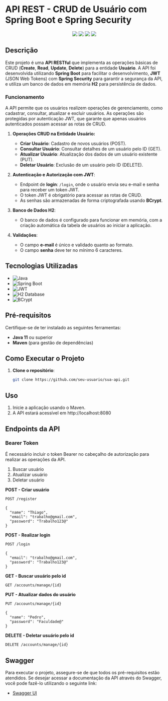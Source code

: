 # API REST - CRUD de Usuário com Spring Boot e Spring Security

<p align="center">
  <img src="https://img.shields.io/badge/Java-ED8B00?style=for-the-badge&logo=java&logoColor=white" />
  <img src="https://img.shields.io/badge/Spring_Boot-6DB33F?style=for-the-badge&logo=spring-boot&logoColor=white" />
  <img src="https://img.shields.io/badge/JWT-000000?style=for-the-badge&logo=json-web-tokens&logoColor=white" />
  <img src="https://img.shields.io/badge/H2-007396?style=for-the-badge&logo=h2&logoColor=white" />
</p>

## Descrição

Este projeto é uma **API RESTful** que implementa as operações básicas de CRUD (**Create**, **Read**, **Update**, **Delete**) para a entidade **Usuário**. A API foi desenvolvida utilizando **Spring Boot** para facilitar o desenvolvimento, **JWT** (JSON Web Tokens) com **Spring Security** para garantir a segurança da API, e utiliza um banco de dados em memória **H2** para persistência de dados.

### Funcionamento

A API permite que os usuários realizem operações de gerenciamento, como cadastrar, consultar, atualizar e excluir usuários. As operações são protegidas por autenticação JWT, que garante que apenas usuários autenticados possam acessar as rotas de CRUD.

1. **Operações CRUD na Entidade Usuário:**
   - **Criar Usuário**: Cadastro de novos usuários (POST).
   - **Consultar Usuário**: Consultar detalhes de um usuário pelo ID (GET).
   - **Atualizar Usuário**: Atualização dos dados de um usuário existente (PUT).
   - **Deletar Usuário**: Exclusão de um usuário pelo ID (DELETE).

2. **Autenticação e Autorização com JWT**:
   - Endpoint de **login**: `/login`, onde o usuário envia seu e-mail e senha para receber um token JWT.
   - O token JWT é obrigatório para acessar as rotas de CRUD.
   - As senhas são armazenadas de forma criptografada usando **BCrypt**.

3. **Banco de Dados H2**:
   - O banco de dados é configurado para funcionar em memória, com a criação automática da tabela de usuários ao iniciar a aplicação.

4. **Validações**:
   - O campo **e-mail** é único e validado quanto ao formato.
   - O campo **senha** deve ter no mínimo 6 caracteres.

## Tecnologias Utilizadas

- ![Java](https://img.shields.io/badge/Java-ED8B00?style=for-the-badge&logo=java&logoColor=white)
- ![Spring Boot](https://img.shields.io/badge/Spring_Boot-6DB33F?style=for-the-badge&logo=spring-boot&logoColor=white)
- ![JWT](https://img.shields.io/badge/JWT-000000?style=for-the-badge&logo=json-web-tokens&logoColor=white)
- ![H2 Database](https://img.shields.io/badge/H2-007396?style=for-the-badge&logo=h2&logoColor=white)
- ![BCrypt](https://img.shields.io/badge/BCrypt-4B8BBE?style=for-the-badge)

## Pré-requisitos

Certifique-se de ter instalado as seguintes ferramentas:

- **Java 11** ou superior
- **Maven** (para gestão de dependências)

## Como Executar o Projeto

1. **Clone o repositório**:

   ```bash
   git clone https://github.com/seu-usuario/sua-api.git
## Uso

1. Inicie a aplicação usando o Maven.
2. A API estará acessível em http://localhost:8080

## Endpoints da API

### Bearer Token
É necessário incluir o token Bearer no cabeçalho de autorização para realizar as operações da API. 
1. Buscar usuário
2. Atualizar usuário
3. Deletar usuário

**POST - Criar usuário**
```markdown
POST /register 
```
```
{
  "name": "Thiago",
  "email": "trabalho@gmail.com",
  "password": "Trabalho123@"
}
```
**POST - Realizar login**
```markdown
POST /login 
```
```
{
  "email": "trabalho@gmail.com",
  "password": "Trabalho123@"
}
```
**GET - Buscar usuário pelo id**
```markdown
GET /accounts/manage/{id}
```
**PUT - Atualizar dados do usuário**
```markdown
PUT /accounts/manage/{id}
```
```
{
  "name": "Pedro",
  "password": "Faculdade@"
}
```
**DELETE - Deletar usuário pelo id**
```markdown
DELETE /accounts/manage/{id}
```
## Swagger

Para executar o projeto, assegure-se de que todos os pré-requisitos estão atendidos. Se desejar acessar a documentação da API através do Swagger, você pode fazê-lo utilizando o seguinte link:

- [Swagger UI](http://localhost:8080/swagger-ui/index.html)


